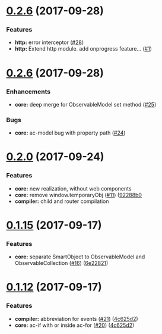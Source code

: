 <a name="0.2.9"></a>
# [0.2.6](https://github.com/DeanNeal/ace-js) (2017-09-28)
### Features
* **http:** error interceptor ([#28](https://github.com/DeanNeal/ace-js/issues/28))
* **http:** Extend http module. add onprogress feature... ([#1](https://github.com/DeanNeal/ace-js/issues/1))

<a name="0.2.6"></a>
# [0.2.6](https://github.com/DeanNeal/ace-js) (2017-09-28)

### Enhancements
* **core:** deep merge for ObservableModel set method ([#25](https://github.com/DeanNeal/ace-js/issues/25))

### Bugs
* **core:** ac-model bug with property path ([#24](https://github.com/DeanNeal/ace-js/issues/24))


<a name="0.2.0"></a>
# [0.2.0](https://github.com/DeanNeal/ace-js) (2017-09-24)

### Features
* **core:** new realization, without web components
* **core:** remove window.temporaryObj ([#11](https://github.com/DeanNeal/ace-js/issues/11)) ([92288b0](https://github.com/DeanNeal/ace-js/commit/92288b0) 
* **compiler:** child and router compilation 

<a name="0.1.15"></a>
# [0.1.15](https://github.com/DeanNeal/ace-js) (2017-09-17)

### Features
* **core:** separate SmartObject to ObservableModel and ObservableCollection ([#16](https://github.com/DeanNeal/ace-js/issues/16)) ([6e22821](https://github.com/DeanNeal/ace-js/commit/6e22821))

<a name="0.1.12"></a>
# [0.1.12](https://github.com/DeanNeal/ace-js) (2017-09-17)

### Features

* **compiler:** abbreviation for events ([#21](https://github.com/DeanNeal/ace-js/issues/21)) ([4c625d2](https://github.com/DeanNeal/ace-js/commit/4c625d2))
* **core:** ac-if with or inside ac-for ([#20](https://github.com/DeanNeal/ace-js/issues/20)) ([4c625d2](https://github.com/DeanNeal/ace-js/commit/4c625d2))
